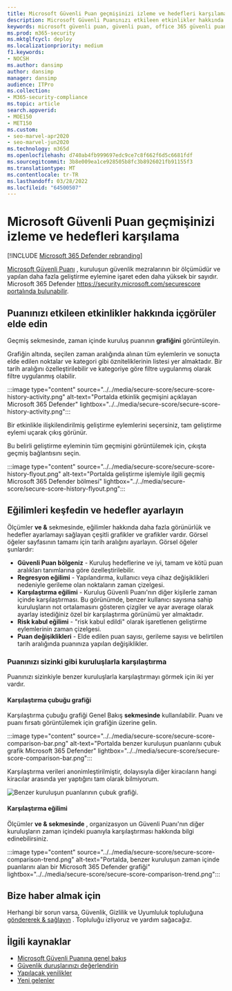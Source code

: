 ```yaml
---
title: Microsoft Güvenli Puan geçmişinizi izleme ve hedefleri karşılama
description: Microsoft Güvenli Puanınızı etkileen etkinlikler hakkında içgörüler edinin. Eğilimleri keşfedin ve hedefler ayarlayın.
keywords: microsoft güvenli puan, güvenli puan, office 365 güvenli puanı, microsoft güvenlik puanı, Microsoft 365 Defender portalı, geliştirme eylemleri
ms.prod: m365-security
ms.mktglfcycl: deploy
ms.localizationpriority: medium
f1.keywords:
- NOCSH
ms.author: dansimp
author: dansimp
manager: dansimp
audience: ITPro
ms.collection:
- M365-security-compliance
ms.topic: article
search.appverid:
- MOE150
- MET150
ms.custom:
- seo-marvel-apr2020
- seo-marvel-jun2020
ms.technology: m365d
ms.openlocfilehash: d740ab4fb999697edc9ce7c8f662f6d5c6681fdf
ms.sourcegitcommit: 3b8e009ea1ce928505b8fc3b8926021fb91155f3
ms.translationtype: MT
ms.contentlocale: tr-TR
ms.lasthandoff: 03/28/2022
ms.locfileid: "64500507"
---
```

# <a name="track-your-microsoft-secure-score-history-and-meet-goals"></a>Microsoft Güvenli Puan geçmişinizi izleme ve hedefleri karşılama

[!INCLUDE [Microsoft 365 Defender rebranding](../includes/microsoft-defender.md)]

[Microsoft Güvenli Puanı](microsoft-secure-score.md) , kuruluşun güvenlik mezralarının bir ölçümüdür ve yapılan daha fazla geliştirme eylemine işaret eden daha yüksek bir sayıdır. Microsoft 365 Defender https://security.microsoft.com/securescore [portalında bulunabilir](microsoft-365-defender.md#the-microsoft-365-defender-portal).

## <a name="gain-insights-into-activity-that-has-affected-your-score"></a>Puanınızı etkileen etkinlikler hakkında içgörüler elde edin

Geçmiş sekmesinde, zaman içinde kuruluş puanının **grafiğini** görüntüleyin.

Grafiğin altında, seçilen zaman aralığında  alınan tüm eylemlerin ve sonuçta elde edilen noktalar ve kategori gibi özniteliklerinin listesi yer almaktadır. Bir tarih aralığını özelleştirilebilir ve kategoriye göre filtre uygulanmış olarak filtre uygulanmış olabilir.

:::image type="content" source="../../media/secure-score/secure-score-history-activity.png" alt-text="Portalda etkinlik geçmişini açıklayan Microsoft 365 Defender" lightbox="../../media/secure-score/secure-score-history-activity.png":::

Bir etkinlikle ilişkilendirilmiş geliştirme eylemlerini seçersiniz, tam geliştirme eylemi uçarak çıkış görünür.

Bu belirli geliştirme eyleminin tüm geçmişini görüntülemek için, çıkışta geçmiş bağlantısını seçin.

:::image type="content" source="../../media/secure-score/secure-score-history-flyout.png" alt-text="Portalda geliştirme işlemiyle ilgili geçmiş Microsoft 365 Defender bölmesi" lightbox="../../media/secure-score/secure-score-history-flyout.png":::

## <a name="discover-trends-and-set-goals"></a>Eğilimleri keşfedin ve hedefler ayarlayın

Ölçümler **ve &** sekmesinde, eğilimler hakkında daha fazla görünürlük ve hedefler ayarlamayı sağlayan çeşitli grafikler ve grafikler vardır. Görsel öğeler sayfasının tamamı için tarih aralığını ayarlayın. Görsel öğeler şunlardır:

* **Güvenli Puan bölgeniz** - Kuruluş hedeflerine ve iyi, tamam ve kötü puan aralıkları tanımlarına göre özelleştirilebilir.
* **Regresyon eğilimi** - Yapılandırma, kullanıcı veya cihaz değişiklikleri nedeniyle gerileme olan noktaların zaman çizelgesi.  
* **Karşılaştırma eğilimi** - Kuruluş Güvenli Puanı'nın diğer kişilerle zaman içinde karşılaştırması. Bu görünümde, benzer kullanıcı sayısına sahip kuruluşların not ortalamasını gösteren çizgiler ve ayar average olarak ayarlay istediğiniz özel bir karşılaştırma görünümü yer almaktadır.
* **Risk kabul eğilimi** - "risk kabul edildi" olarak işaretlenen geliştirme eylemlerinin zaman çizelgesi.
* **Puan değişiklikleri** - Elde edilen puan sayısı, gerileme sayısı ve belirtilen tarih aralığında puanınıza yapılan değişiklikler.

### <a name="compare-your-score-to-organizations-like-yours"></a>Puanınızı sizinki gibi kuruluşlarla karşılaştırma

Puanınızı sizinkiyle benzer kuruluşlarla karşılaştırmayı görmek için iki yer vardır.

#### <a name="comparison-bar-chart"></a>Karşılaştırma çubuğu grafiği

Karşılaştırma çubuğu grafiği Genel Bakış **sekmesinde** kullanılabilir. Puanı ve puanı fırsatı görüntülemek için grafiğin üzerine gelin. 

:::image type="content" source="../../media/secure-score/secure-score-comparison-bar.png" alt-text="Portalda benzer kuruluşun puanlarını çubuk grafik Microsoft 365 Defender" lightbox="../../media/secure-score/secure-score-comparison-bar.png":::

Karşılaştırma verileri anonimleştirilmiştir, dolayısıyla diğer kiracıların hangi kiracılar arasında yer yaptığını tam olarak bilmiyorum.

![Benzer kuruluşun puanlarının çubuk grafiği.](../../media/secure-score/secure-score-comparison-screenshot.png)

#### <a name="comparison-trend"></a>Karşılaştırma eğilimi

Ölçümler **ve & sekmesinde** , organizasyon un Güvenli Puanı'nın diğer kuruluşların zaman içindeki puanıyla karşılaştırması hakkında bilgi edinebilirsiniz.

:::image type="content" source="../../media/secure-score/secure-score-comparison-trend.png" alt-text="Portalda, benzer kuruluşun zaman içinde puanlarını alan bir Microsoft 365 Defender grafiği" lightbox="../../media/secure-score/secure-score-comparison-trend.png":::

## <a name="we-want-to-hear-from-you"></a>Bize haber almak için

Herhangi bir sorun varsa, Güvenlik, Gizlilik ve Uyumluluk topluluğuna [göndererek & sağlayın](https://techcommunity.microsoft.com/t5/Security-Privacy-Compliance/bd-p/security_privacy) . Topluluğu izliyoruz ve yardım sağacağız.

## <a name="related-resources"></a>İlgili kaynaklar

- [Microsoft Güvenli Puanına genel bakış](microsoft-secure-score.md)
- [Güvenlik duruşlarınızı değerlendirin](microsoft-secure-score-improvement-actions.md)
- [Yapılacak yenilikler](microsoft-secure-score-whats-coming.md)
- [Yeni gelenler](microsoft-secure-score-whats-new.md)
